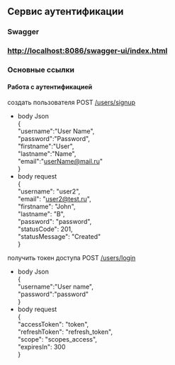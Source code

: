 ## Сервис аутентификации

### Swagger

### [http://localhost:8086/swagger-ui/index.html](http://localhost:8086/swagger-ui/index.html)

### Основные ссылки

#### Работа с аутентификацией

создать пользователя POST [/users/signup](http://localhost:8086//users/signup) <br>
- body Json <br>
{   <br>
    "username":"User Name", <br>
    "password":"Password", <br>
    "firstname":"User", <br>
    "lastname":"Name", <br>
    "email":"userName@mail.ru" <br>
} <br>
- body request <br>
{ <br>
  "username": "user2", <br>
  "email": "user2@test.ru", <br>
  "firstname": "John", <br>
  "lastname": "B", <br>
  "password": "password", <br>
  "statusCode": 201, <br>
  "statusMessage": "Created" <br>
}  <br>

получить токен доступа POST [/users/login](http://localhost:8086//users/login) <br>
- body Json <br>
{ <br>
  "username":"User name", <br>
  "password":"password" <br>
} <br>
- body request <br>
{ <br>
  "accessToken": "token", <br>
  "refreshToken": "refresh_token", <br>
  "scope": "scopes_access", <br>
  "expiresIn": 300 <br>
} <br>